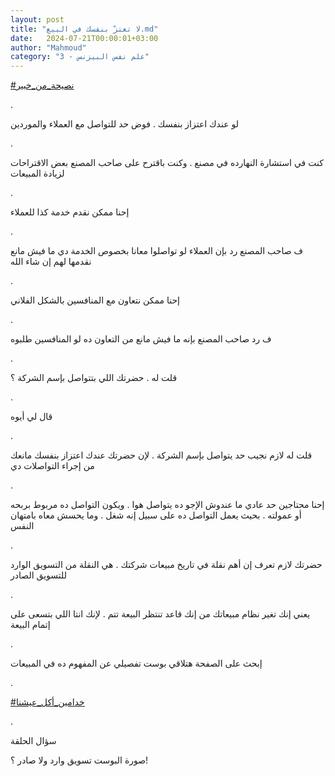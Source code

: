```yaml
---
layout: post
title: "لا تعتزّ بنفسك في البيع.md"
date:   2024-07-21T00:00:01+03:00
author: "Mahmoud"
category: "3 - علم نفس البيزنس"
---
```

[<u>\#نصيحة_من_خبير</u>](https://www.facebook.com/hashtag/%D9%86%D8%B5%D9%8A%D8%AD%D8%A9_%D9%85%D9%86_%D8%AE%D8%A8%D9%8A%D8%B1?__eep__=6&__cft__%5b0%5d=AZUxUstJAy9-2UXf4NTyksORBV7uYOEw5AiBn4fMmpdAnVVFPJRt7dwiPrONwSxMHFOEcIUsQRm5o3MuWxzPhlv7TvpkKBk_V_JjLFbd1GiU8rYuzZ5wnpwkCFiPjU5CAX8XUB4bro9zKYsFG5osNmy-qcMFiHiqf--W6lHykmJ5O3gZUUnoYy8X9YVhWWx-Gf89ZbDTheJFlq3cT9bnmyg4&__tn__=*NK-R)

.

لو عندك اعتزاز بنفسك . فوض حد للتواصل مع العملاء
والموردين

.

كنت في استشارة النهارده في مصنع . وكنت باقترح على صاحب
المصنع بعض الاقتراحات لزيادة المبيعات

.

إحنا ممكن نقدم خدمة كذا للعملاء

.

ف صاحب المصنع رد بإن العملاء لو تواصلوا معانا بخصوص
الخدمة دي ما فيش مانع نقدمها لهم إن شاء الله

.

إحنا ممكن نتعاون مع المنافسين بالشكل الفلاني

.

ف رد صاحب المصنع بإنه ما فيش مانع من التعاون ده لو
المنافسين طلبوه

.

قلت له . حضرتك اللي بتتواصل بإسم الشركة ؟

.

قال لي أيوه

.

قلت له لازم نجيب حد يتواصل بإسم الشركة . لإن حضرتك عندك
اعتزاز بنفسك مانعك من إجراء التواصلات دي

.

إحنا محتاجين حد عادي ما عندوش الإجو ده يتواصل هوا .
ويكون التواصل ده مربوط بربحه أو عمولته . بحيث يعمل التواصل ده على سبيل
إنه شغل . وما يحسش معاه بامتهان النفس

.

حضرتك لازم تعرف إن أهم نقلة في تاريخ مبيعات شركتك . هي
النقلة من التسويق الوارد للتسويق الصادر

.

يعني إنك تغير نظام مبيعاتك من إنك قاعد تنتظر البيعة تتم
. لإنك انتا اللي بتسعى على إتمام البيعة

.

إبحث على الصفحة هتلاقي بوست تفصيلي عن المفهوم ده في
المبيعات

.

[<u>\#خدامين_أكل_عيشنا</u>](https://www.facebook.com/hashtag/%D8%AE%D8%AF%D8%A7%D9%85%D9%8A%D9%86_%D8%A3%D9%83%D9%84_%D8%B9%D9%8A%D8%B4%D9%86%D8%A7?__eep__=6&__cft__%5b0%5d=AZUxUstJAy9-2UXf4NTyksORBV7uYOEw5AiBn4fMmpdAnVVFPJRt7dwiPrONwSxMHFOEcIUsQRm5o3MuWxzPhlv7TvpkKBk_V_JjLFbd1GiU8rYuzZ5wnpwkCFiPjU5CAX8XUB4bro9zKYsFG5osNmy-qcMFiHiqf--W6lHykmJ5O3gZUUnoYy8X9YVhWWx-Gf89ZbDTheJFlq3cT9bnmyg4&__tn__=*NK-R)

.

سؤال الحلقة

صورة البوست تسويق وارد ولا صادر ؟!
